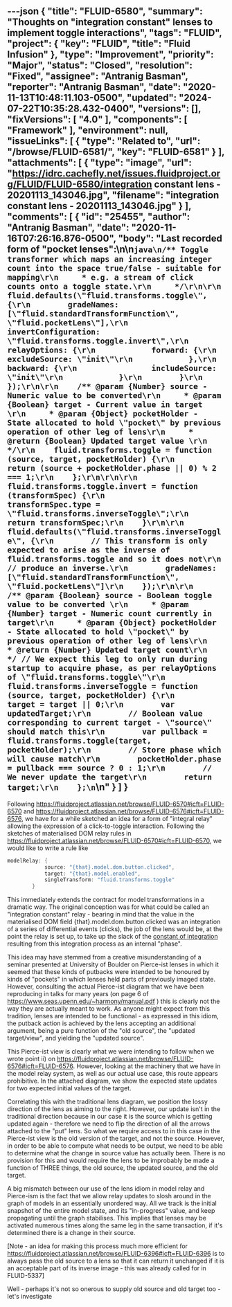 ---json
{
  "title": "FLUID-6580",
  "summary": "Thoughts on \"integration constant\" lenses to implement toggle interactions",
  "tags": "FLUID",
  "project": {
    "key": "FLUID",
    "title": "Fluid Infusion"
  },
  "type": "Improvement",
  "priority": "Major",
  "status": "Closed",
  "resolution": "Fixed",
  "assignee": "Antranig Basman",
  "reporter": "Antranig Basman",
  "date": "2020-11-13T10:48:11.103-0500",
  "updated": "2024-07-22T10:35:28.432-0400",
  "versions": [],
  "fixVersions": [
    "4.0"
  ],
  "components": [
    "Framework"
  ],
  "environment": null,
  "issueLinks": [
    {
      "type": "Related to",
      "url": "/browse/FLUID-6581/",
      "key": "FLUID-6581"
    }
  ],
  "attachments": [
    {
      "type": "image",
      "url": "https://idrc.cachefly.net/issues.fluidproject.org/FLUID/FLUID-6580/integration constant lens - 20201113_143046.jpg",
      "filename": "integration constant lens - 20201113_143046.jpg"
    }
  ],
  "comments": [
    {
      "id": "25455",
      "author": "Antranig Basman",
      "date": "2020-11-16T07:26:16.876-0500",
      "body": "Last recorded form of \"pocket lenses\":\n\n```java\n/** Toggle transformer which maps an increasing integer count into the space true/false - suitable for mapping\r\n     * e.g. a stream of click counts onto a toggle state.\r\n     */\r\n\r\n    fluid.defaults(\"fluid.transforms.toggle\", {\r\n        gradeNames: [\"fluid.standardTransformFunction\", \"fluid.pocketLens\"],\r\n        invertConfiguration: \"fluid.transforms.toggle.invert\",\r\n        relayOptions: {\r\n            forward: {\r\n                excludeSource: \"init\"\r\n            },\r\n            backward: {\r\n                includeSource: \"init\"\r\n            }\r\n        }\r\n    });\r\n\r\n    /** @param {Number} source - Numeric value to be converted\r\n     * @param {Boolean} target - Current value in target \r\n     * @param {Object} pocketHolder - State allocated to hold \"pocket\" by previous operation of other leg of lens\r\n     * @return {Boolean} Updated target value \r\n     */\r\n    fluid.transforms.toggle = function (source, target, pocketHolder) {\r\n        return (source + pocketHolder.phase || 0) % 2 === 1;\r\n    };\r\n\r\n\r\n    fluid.transforms.toggle.invert = function (transformSpec) {\r\n        transformSpec.type = \"fluid.transforms.inverseToggle\";\r\n        return transformSpec;\r\n    }\r\n\r\n    fluid.defaults(\"fluid.transforms.inverseToggle\", {\r\n        // This transform is only expected to arise as the inverse of fluid.transforms.toggle and so it does not\r\n        // produce an inverse.\r\n        gradeNames: [\"fluid.standardTransformFunction\", \"fluid.pocketLens\"]\r\n    });\r\n\r\n    /** @param {Boolean} source - Boolean toggle value to be converted \r\n     * @param {Number} target - Numeric count currently in target\r\n     * @param {Object} pocketHolder - State allocated to hold \"pocket\" by previous operation of other leg of lens\r\n     * @return {Number} Updated target count\r\n     */ // We expect this leg to only run during startup to acquire phase, as per relayOptions of \"fluid.transforms.toggle\"\r\n    fluid.transforms.inverseToggle = function (source, target, pocketHolder) {\r\n        target = target || 0;\r\n        var updatedTarget;\r\n        // Boolean value corresponding to current target - \"source\" should match this\r\n        var pullback = fluid.transforms.toggle(target, pocketHolder);\r\n        // Store phase which will cause match\r\n        pocketHolder.phase = pullback === source ? 0 : 1;\r\n        // We never update the target\r\n        return target;\r\n    };\n```\n"
    }
  ]
}
---
Following <https://fluidproject.atlassian.net/browse/FLUID-6570#icft=FLUID-6570> and <https://fluidproject.atlassian.net/browse/FLUID-6576#icft=FLUID-6576>, we have for a while sketched an idea for a form of "integral relay" allowing the expression of a click-to-toggle interaction. Following the sketches of materialised DOM relay rules in <https://fluidproject.atlassian.net/browse/FLUID-6570#icft=FLUID-6570>, we would like to write a rule like

```java
modelRelay: {
            source: "{that}.model.dom.button.clicked",
            target: "{that}.model.enabled",
            singleTransform: "fluid.transforms.toggle"
        }
```

This immediately extends the contract for model transformations in a dramatic way. The original conception was for what could be called an "integration constant" relay - bearing in mind that the value in the materialised DOM field {that}.model.dom.button.clicked was an integration of a series of differential events (clicks), the job of the lens would be, at the point the relay is set up, to take up the slack of the [constant of integration](https://en.wikipedia.org/wiki/Constant_of_integration) resulting from this integration process as an internal "phase".

This idea may have stemmed from a creative misunderstanding of a seminar presented at University of Boulder on Pierce-ist lenses in which it seemed that these kinds of putbacks were intended to be honoured by kinds of "pockets" in which lenses held parts of previously imaged state. However, consulting the actual Pierce-ist diagram that we have been reproducing in talks for many years (on page 6 of <https://www.seas.upenn.edu/~harmony/manual.pdf> ) this is clearly not the way they are actually meant to work. As anyone might expect from this tradition, lenses are intended to be functional - as expressed in this idiom, the putback action is achieved by the lens accepting an additional argument, being a pure function of the "old source", the "updated target/view", and yielding the "updated source".

This Pierce-ist view is clearly what we were intending to follow when we wrote point ii) on <https://fluidproject.atlassian.net/browse/FLUID-6576#icft=FLUID-6576>. However, looking at the machinery that we have in the model relay system, as well as our actual use case, this route appears prohibitive. In the attached diagram, we show the expected state updates for two expected initial values of the target.

<!-- media: file 68cb6dc2-608e-4fac-990c-5dd24c2a233c -->

&#x20;

Correlating this with the traditional lens diagram, we position the lossy direction of the lens as aiming to the right. However, our update isn't in the traditional direction because in our case it is the source which is getting updated again - therefore we need to flip the direction of all the arrows attached to the "put" lens. So what we require access to in this case in the Pierce-ist view is the old version of the target, and not the source. However, in order to be able to compute what needs to be output, we need to be able to determine what the change in source value has actually been. There is no provision for this and would require the lens to be improbably be made a function of THREE things, the old source, the updated source, and the old target.

A big mismatch between our use of the lens idiom in model relay and Pierce-ism is the fact that we allow relay updates to slosh around in the graph of models in an essentially unordered way. All we track is the initial snapshot of the entire model state, and its "in-progress" value, and keep propagating until the graph stabilises. This implies that lenses may be activated numerous times along the same leg in the same transaction, if it's determined there is a change in their source.

\[Note - an idea for making this process much more efficient for <https://fluidproject.atlassian.net/browse/FLUID-6396#icft=FLUID-6396> is to always pass the old source to a lens so that it can return it unchanged if it is an acceptable part of its inverse image - this was already called for in FLUID-5337]

Well - perhaps it's not so onerous to supply old source and old target too - let's investigate

        